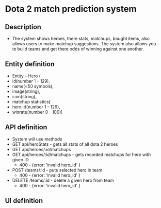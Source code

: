 # Dota 2 match prediction system

## Description
- The system shows heroes, there stats, matchups, bought items, also allows users to make matchup suggestions. The system also allows you to build teams and get there odds of winning against one another.

## Entity definition
- Entity – Hero (
- id(number 1 - 129), 
- name(<50 symbols), 
- image(string), 
- icon(string), 
- matchup statistics(
- hero id(number 1 - 129),
- winrate(number 0 - 100))

## API definition
- System will use methods
- GET api/heroStats - gets all stats of all dota 2 heroes
- GET api/heroes/:id/matchups
- GET api/heroes/:id/matchups - gets recorded matchups for hero with given ID
    - 400 - {error: 'invalid hero_id' }
- POST /teams/:id - puts selected hero in team
    - 400 - {error: 'invalid hero_id' }
- DELETE /teams/:id - delete a given hero from team
    - 400 - {error: 'invalid hero_id' }

## UI definition
